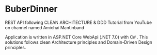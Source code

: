 # BuberDinner

REST API following CLEAN ARCHITECTURE & DDD Tutorial from YouTube on channel named Amichai Mantinband

Application is written in ASP.NET Core WebApi (.NET 7.0) with C# . This solutions follows clean Architecture principles and Domain-Driven Design principles. 

